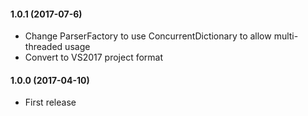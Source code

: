 #### 1.0.1 (2017-07-6)
* Change ParserFactory to use ConcurrentDictionary to allow multi-threaded usage
* Convert to VS2017 project format

#### 1.0.0 (2017-04-10)
* First release